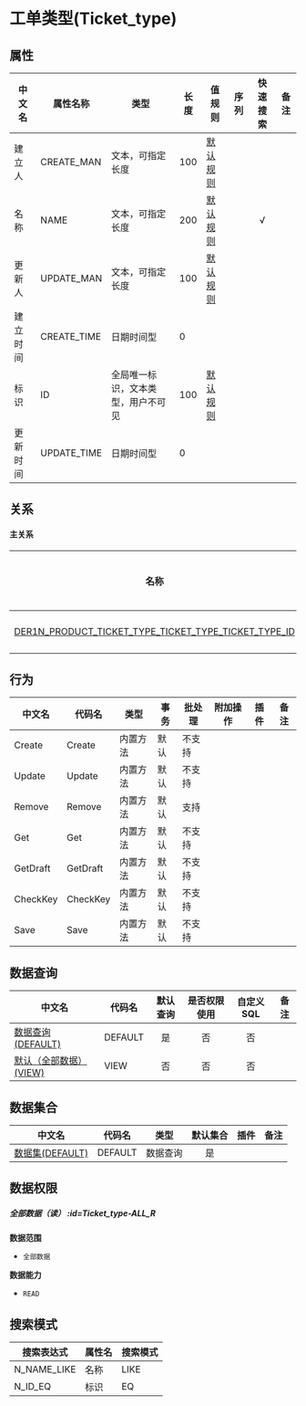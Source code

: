 # 工单类型(Ticket_type)  <!-- {docsify-ignore-all} -->



## 属性
|    中文名 | 属性名称           | 类型     | 长度     |值规则   |  序列     | 快速搜索     |  备注  |
| --------   |------------| -----  | -----  | ----- | -----  | :---:   |  -------- |
|建立人|CREATE_MAN|文本，可指定长度|100|[默认规则](module/ProdMgmt/Ticket_type/value_rule/Create_man#default)||||
|名称|NAME|文本，可指定长度|200|[默认规则](module/ProdMgmt/Ticket_type/value_rule/Name#default)||√||
|更新人|UPDATE_MAN|文本，可指定长度|100|[默认规则](module/ProdMgmt/Ticket_type/value_rule/Update_man#default)||||
|建立时间|CREATE_TIME|日期时间型|0|||||
|标识|ID|全局唯一标识，文本类型，用户不可见|100|[默认规则](module/ProdMgmt/Ticket_type/value_rule/Id#default)||||
|更新时间|UPDATE_TIME|日期时间型|0|||||


## 关系
<!-- tabs:start -->


#### **主关系**
| 名称     |   从实体 | 关系类型     |   备注  |
| -------- |---------- |------------|----- |
|[DER1N_PRODUCT_TICKET_TYPE_TICKET_TYPE_TICKET_TYPE_ID](der/DER1N_PRODUCT_TICKET_TYPE_TICKET_TYPE_TICKET_TYPE_ID)|[产品工单类型(PRODUCT_TICKET_TYPE)](module/ProdMgmt/Product_ticket_type)|1:N关系||
<!-- tabs:end -->

## 行为
| 中文名    | 代码名    | 类型    | 事务   | 批处理   | 附加操作  | 插件    |  备注  |
| -------- |---------- |----------- |------------|----------|---------| ----- | ----- |
|Create|Create|内置方法|默认|不支持||||
|Update|Update|内置方法|默认|不支持||||
|Remove|Remove|内置方法|默认|支持||||
|Get|Get|内置方法|默认|不支持||||
|GetDraft|GetDraft|内置方法|默认|不支持||||
|CheckKey|CheckKey|内置方法|默认|不支持||||
|Save|Save|内置方法|默认|不支持||||




## 数据查询
| 中文名    | 代码名    | 默认查询 | 是否权限使用 | 自定义SQL |  备注|
| --------  | --------   | :---:  | :---:  | :---:  |----- |
|[数据查询(DEFAULT)](module/ProdMgmt/Ticket_type/query/Default)|DEFAULT|是|否 |否 ||
|[默认（全部数据）(VIEW)](module/ProdMgmt/Ticket_type/query/View)|VIEW|否|否 |否 ||


## 数据集合
| 中文名  | 代码名  | 类型 | 默认集合 |   插件|   备注|
| --------  | --------   | --------   | :---:   | ----- |----- |
|[数据集(DEFAULT)](module/ProdMgmt/Ticket_type/dataset/Default)|DEFAULT|数据查询|是|||


## 数据权限

##### 全部数据（读） :id=Ticket_type-ALL_R

<p class="panel-title"><b>数据范围</b></p>

* `全部数据`

<p class="panel-title"><b>数据能力</b></p>

* `READ`






## 搜索模式
|   搜索表达式   |    属性名    |    搜索模式        |
| -------- |------------|------------|
|N_NAME_LIKE|名称|LIKE|
|N_ID_EQ|标识|EQ|




